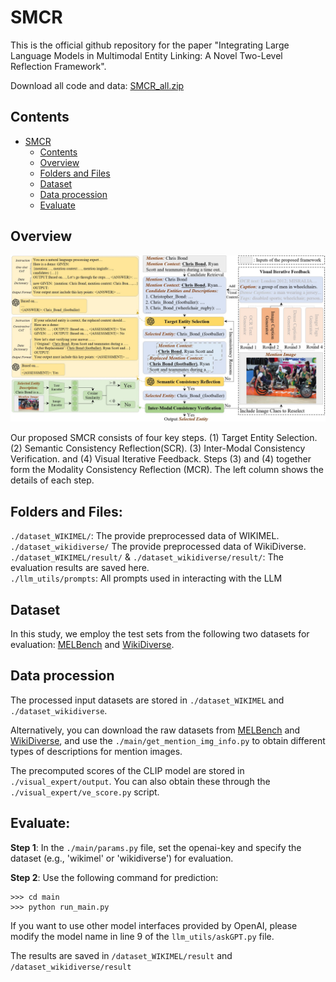 # SMCR
This is the official github repository for the paper "Integrating Large Language Models in Multimodal Entity Linking: A Novel Two-Level Reflection Framework".

Download all code and data: [SMCR_all.zip](https://drive.google.com/drive/folders/1TN_-nUqfv8V9nIPVT1O_vgoE4pNEnkgh?usp=sharing)

## Contents
- [SMCR](#SMCR)
  - [Contents](#contents)
  - [Overview](#overview)
  - [Folders and Files](#folders-and-files)
  - [Dataset](#dataset)
  - [Data procession](#data-procession)
  - [Evaluate](#evaluate)

## Overview
<img src="SMCR.jpg"/>

Our proposed SMCR consists of four key steps. (1) Target Entity Selection. (2) Semantic Consistency Reflection(SCR). (3) Inter-Modal Consistency Verification. and (4) Visual Iterative Feedback. Steps (3) and (4) together form the Modality Consistency Reflection (MCR). The left column shows the details of each step.

## Folders and Files:
`./dataset_WIKIMEL/`: The provide preprocessed data of WIKIMEL.  
`./dataset_wikidiverse/` The provide preprocessed data of WikiDiverse.  
`./dataset_WIKIMEL/result/` & `./dataset_wikidiverse/result/`: The evaluation results are saved here.  
`./llm_utils/prompts`: All prompts used in interacting with the LLM  

## Dataset
In this study, we employ the test sets from the following two datasets for evaluation: [MELBench](https://github.com/seukgcode/MELBench) and [WikiDiverse](https://github.com/wangxw5/wikidiverse).

## Data procession
The processed input datasets are stored in `./dataset_WIKIMEL` and `./dataset_wikidiverse`.
<!-- The processed test set also stored in [here](https://drive.google.com/drive/folders/1TN_-nUqfv8V9nIPVT1O_vgoE4pNEnkgh?usp=sharing) -->
Alternatively, you can download the raw datasets from [MELBench](https://github.com/seukgcode/MELBench) and [WikiDiverse](https://github.com/wangxw5/wikidiverse), and use the `./main/get_mention_img_info.py` to obtain different types of descriptions for mention images.

The precomputed scores of the CLIP model are stored in `./visual_expert/output`. You can also obtain these through the `./visual_expert/ve_score.py` script.

## Evaluate:

**Step 1**: In the `./main/params.py` file, set the openai-key and specify the dataset (e.g., 'wikimel' or 'wikidiverse') for evaluation.

**Step 2**: Use the following command for prediction:
```
>>> cd main
>>> python run_main.py
```

If you want to use other model interfaces provided by OpenAI, please modify the model name in line 9 of the `llm_utils/askGPT.py` file.

The results are saved in `/dataset_WIKIMEL/result` and `/dataset_wikidiverse/result`
